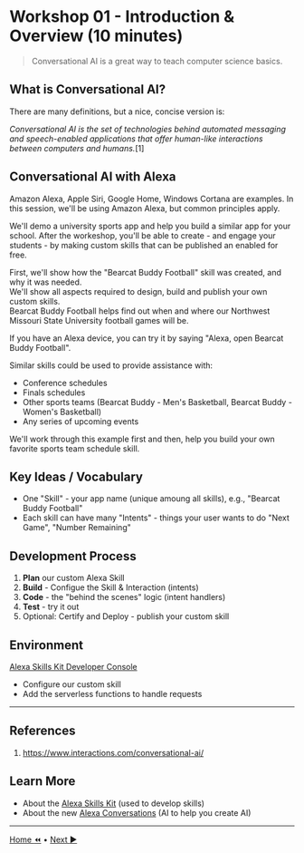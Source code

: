 # Workshop 01 - Introduction & Overview (10 minutes)

> Conversational AI is a great way to teach computer science basics. 

## What is Conversational AI?

There are many definitions, but a nice, concise version is:

*Conversational AI is the set of technologies behind automated messaging and speech-enabled applications that offer human-like interactions between computers and humans.*[1]

## Conversational AI with Alexa

Amazon Alexa, Apple Siri, Google Home, Windows Cortana are examples. In this session, we'll be using Amazon Alexa, but common principles apply. 

We'll demo a university sports app and help you build a similar app for your school. 
After the workeshop, you'll be able to create - and engage your students - by making custom skills that can be published an enabled for free. 

First, we'll show how the "Bearcat Buddy Football" skill was created, and why it was needed.  
We'll show all aspects required to design, build and publish your own custom skills.  
Bearcat Buddy Football helps find out when and where our Northwest Missouri State University football games will be. 

If you have an Alexa device, you can try it by saying "Alexa, open Bearcat Buddy Football". 

Similar skills could be used to provide assistance with:

- Conference schedules
- Finals schedules
- Other sports teams (Bearcat Buddy - Men's Basketball, Bearcat Buddy - Women's Basketball)
- Any series of upcoming events

We'll work through this example first and then, help you build your own favorite sports team schedule skill. 

## Key Ideas / Vocabulary

- One "Skill" - your app name (unique amoung all skills), e.g., "Bearcat Buddy Football"
- Each skill can have many "Intents" - things your user wants to do "Next Game", "Number Remaining"

## Development Process

1. **Plan** our custom Alexa Skill
2. **Build** - Configue the Skill & Interaction (intents)
3. **Code** - the "behind the scenes" logic (intent handlers)
4. **Test** - try it out
5. Optional: Certify and Deploy - publish your custom skill

## Environment

[Alexa Skills Kit Developer Console](https://developer.amazon.com/alexa/console/ask)
- Configure our custom skill
- Add the serverless functions to handle requests

---

## References

1. https://www.interactions.com/conversational-ai/

## Learn More

- About the [Alexa Skills Kit](https://developer.amazon.com/en-US/alexa/alexa-skills-kit) (used to develop skills)
- About the new [Alexa Conversations](https://build.amazonalexadev.com/Alexa-Conversations-Registration-Page.html) (AI to help you create AI)

---

[ Home :rewind:](./README.md) • [Next :arrow_forward:](./workshop-02.md)
